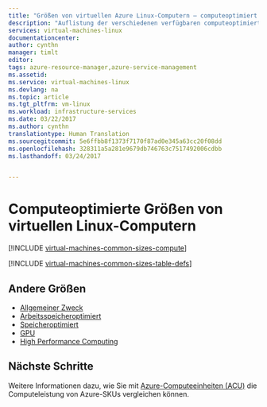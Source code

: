 ```yaml
---
title: "Größen von virtuellen Azure Linux-Computern – computeoptimiert | Microsoft-Dokumentation"
description: "Auflistung der verschiedenen verfügbaren computeoptimierten Größen für virtuelle Linux-Computer in Azure."
services: virtual-machines-linux
documentationcenter: 
author: cynthn
manager: timlt
editor: 
tags: azure-resource-manager,azure-service-management
ms.assetid: 
ms.service: virtual-machines-linux
ms.devlang: na
ms.topic: article
ms.tgt_pltfrm: vm-linux
ms.workload: infrastructure-services
ms.date: 03/22/2017
ms.author: cynthn
translationtype: Human Translation
ms.sourcegitcommit: 5e6ffbb8f1373f7170f87ad0e345a63cc20f08dd
ms.openlocfilehash: 328311a5a281e9679db746763c7517492006cdbb
ms.lasthandoff: 03/24/2017


---
```


# <a name="compute-optimized-linux-vm-sizes"></a>Computeoptimierte Größen von virtuellen Linux-Computern

[!INCLUDE [virtual-machines-common-sizes-compute](../../includes/virtual-machines-common-sizes-compute.md)]

[!INCLUDE [virtual-machines-common-sizes-table-defs](../../includes/virtual-machines-common-sizes-table-defs.md)]


## <a name="other-sizes"></a>Andere Größen
- [Allgemeiner Zweck](virtual-machines-linux-sizes-general.md)
- [Arbeitsspeicheroptimiert](virtual-machines-linux-sizes-memory.md)
- [Speicheroptimiert](virtual-machines-linux-sizes-storage.md)
- [GPU](virtual-machines-linux-sizes-gpu.md)
- [High Performance Computing](virtual-machines-linux-sizes-hpc.md)

## <a name="next-steps"></a>Nächste Schritte
Weitere Informationen dazu, wie Sie mit [Azure-Computeeinheiten (ACU)](virtual-machines-linux-acu.md) die Computeleistung von Azure-SKUs vergleichen können.
